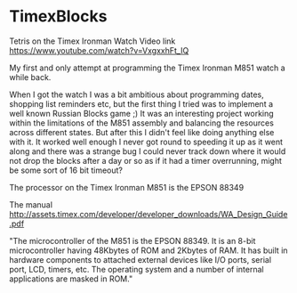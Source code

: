 # TimexBlocks
Tetris on the Timex Ironman Watch
Video link
https://www.youtube.com/watch?v=VxgxxhFt_IQ

My first and only attempt at programming the Timex Ironman M851 watch a while back. 

When I got the watch I was a bit ambitious about programming dates, shopping list reminders etc, but the first  thing I tried was to implement a  well known Russian Blocks game ;)
It was an interesting project working within the limitations of the M851 assembly and balancing the resources across different states. But after this I didn't feel like doing anything else with it.
It worked well enough I never got round to speeding it up as it went along and there was a strange bug I could never track down where it would not drop the blocks after a day or so as if it had a timer overrunning, might be some sort of 16 bit timeout?

The processor on the Timex Ironman M851 is the EPSON 88349

The manual 
http://assets.timex.com/developer/developer_downloads/WA_Design_Guide.pdf

"The microcontroller of the M851 is the EPSON 88349. It is an 8-bit microcontroller having 48Kbytes of
ROM and 2Kbytes of RAM. It has built in hardware components to attached external devices like I/O
ports, serial port, LCD, timers, etc. The operating system and a number of internal applications are masked
in ROM."
